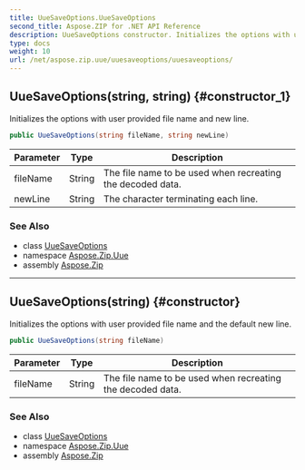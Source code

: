 ```yaml
---
title: UueSaveOptions.UueSaveOptions
second_title: Aspose.ZIP for .NET API Reference
description: UueSaveOptions constructor. Initializes the options with user provided file name and new line
type: docs
weight: 10
url: /net/aspose.zip.uue/uuesaveoptions/uuesaveoptions/
---
```

## UueSaveOptions(string, string) {#constructor_1}

Initializes the options with user provided file name and new line.

```csharp
public UueSaveOptions(string fileName, string newLine)
```

| Parameter | Type | Description |
| --- | --- | --- |
| fileName | String | The file name to be used when recreating the decoded data. |
| newLine | String | The character terminating each line. |

### See Also

* class [UueSaveOptions](../)
* namespace [Aspose.Zip.Uue](../../uuesaveoptions/)
* assembly [Aspose.Zip](../../../)

---

## UueSaveOptions(string) {#constructor}

Initializes the options with user provided file name and the default new line.

```csharp
public UueSaveOptions(string fileName)
```

| Parameter | Type | Description |
| --- | --- | --- |
| fileName | String | The file name to be used when recreating the decoded data. |

### See Also

* class [UueSaveOptions](../)
* namespace [Aspose.Zip.Uue](../../uuesaveoptions/)
* assembly [Aspose.Zip](../../../)


